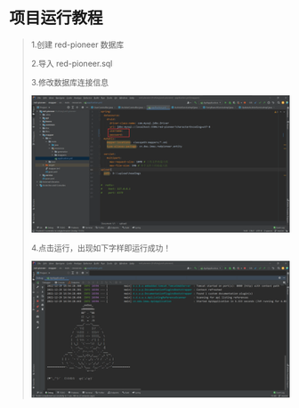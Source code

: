# 项目运行教程

> 1.创建 red-pioneer 数据库
>
> 2.导入 red-pioneer.sql
>
> 3.修改数据库连接信息
>
> ![image-20211229165734559](%E9%A1%B9%E7%9B%AE%E8%BF%90%E8%A1%8C%E6%95%99%E7%A8%8B.assets/image-20211229165734559.png)
>
> 4.点击运行，出现如下字样即运行成功！
>
> ![image-20211229165751785](%E9%A1%B9%E7%9B%AE%E8%BF%90%E8%A1%8C%E6%95%99%E7%A8%8B.assets/image-20211229165751785.png)




